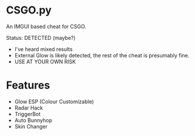 # CSGO.py
An IMGUI based cheat for CSGO.

Status: DETECTED (maybe?)
- I've heard mixed results
- External Glow is likely detected, the rest of the cheat is presumably fine.
- USE AT YOUR OWN RISK

# Features
- Glow ESP (Colour Customizable)
- Radar Hack
- TriggerBot
- Auto Bunnyhop
- Skin Changer
